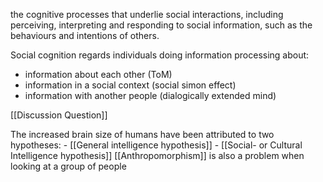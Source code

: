
the cognitive processes that underlie social interactions, including perceiving, interpreting and responding to social information, such as the behaviours and intentions of others.

Social cognition regards individuals doing information processing about: 
* information about each other (ToM)
* information in a social context (social simon effect)
* information with another people (dialogically extended mind)


[[Discussion Question]]



The increased brain size of humans have been attributed to two hypotheses:
	- [[General intelligence hypothesis]]
	- [[Social- or Cultural Intelligence hypothesis]]
[[Anthropomorphism]] is also a problem when looking at a group of people




